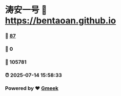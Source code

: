 # 涛安一号 :link: https://bentaoan.github.io 
### :page_facing_up: [87](https://bentaoan.github.io/tag.html) 
### :speech_balloon: 0 
### :hibiscus: 105781 
### :alarm_clock: 2025-07-14 15:58:33 
### Powered by :heart: [Gmeek](https://github.com/Meekdai/Gmeek)
